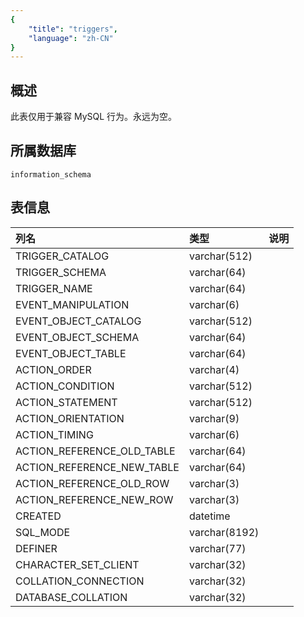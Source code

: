 ```yaml
---
{
    "title": "triggers",
    "language": "zh-CN"
}
---
```


<!--
Licensed to the Apache Software Foundation (ASF) under one
or more contributor license agreements.  See the NOTICE file
distributed with this work for additional information
regarding copyright ownership.  The ASF licenses this file
to you under the Apache License, Version 2.0 (the
"License"); you may not use this file except in compliance
with the License.  You may obtain a copy of the License at

  http://www.apache.org/licenses/LICENSE-2.0

Unless required by applicable law or agreed to in writing,
software distributed under the License is distributed on an
"AS IS" BASIS, WITHOUT WARRANTIES OR CONDITIONS OF ANY
KIND, either express or implied.  See the License for the
specific language governing permissions and limitations
under the License.
-->

## 概述

此表仅用于兼容 MySQL 行为。永远为空。

## 所属数据库


`information_schema`


## 表信息

| 列名                       | 类型          | 说明 |
| :------------------------- | :------------ | :--- |
| TRIGGER_CATALOG            | varchar(512)  |      |
| TRIGGER_SCHEMA             | varchar(64)   |      |
| TRIGGER_NAME               | varchar(64)   |      |
| EVENT_MANIPULATION         | varchar(6)    |      |
| EVENT_OBJECT_CATALOG       | varchar(512)  |      |
| EVENT_OBJECT_SCHEMA        | varchar(64)   |      |
| EVENT_OBJECT_TABLE         | varchar(64)   |      |
| ACTION_ORDER               | varchar(4)    |      |
| ACTION_CONDITION           | varchar(512)  |      |
| ACTION_STATEMENT           | varchar(512)  |      |
| ACTION_ORIENTATION         | varchar(9)    |      |
| ACTION_TIMING              | varchar(6)    |      |
| ACTION_REFERENCE_OLD_TABLE | varchar(64)   |      |
| ACTION_REFERENCE_NEW_TABLE | varchar(64)   |      |
| ACTION_REFERENCE_OLD_ROW   | varchar(3)    |      |
| ACTION_REFERENCE_NEW_ROW   | varchar(3)    |      |
| CREATED                    | datetime      |      |
| SQL_MODE                   | varchar(8192) |      |
| DEFINER                    | varchar(77)   |      |
| CHARACTER_SET_CLIENT       | varchar(32)   |      |
| COLLATION_CONNECTION       | varchar(32)   |      |
| DATABASE_COLLATION         | varchar(32)   |      |